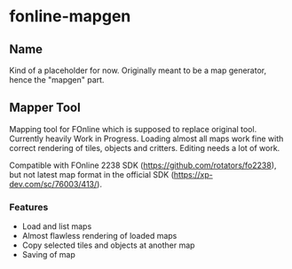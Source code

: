 # fonline-mapgen

## Name ##
Kind of a placeholder for now. Originally meant to be a map generator, hence the "mapgen" part.

## Mapper Tool

Mapping tool for FOnline which is supposed to replace original tool. Currently heavily Work in Progress.
Loading almost all maps work fine with correct rendering of tiles, objects and critters.
Editing needs a lot of work.

Compatible with FOnline 2238 SDK (https://github.com/rotators/fo2238), but not latest map format in the official SDK (https://xp-dev.com/sc/76003/413/).

### Features

- Load and list maps
- Almost flawless rendering of loaded maps
- Copy selected tiles and objects at another map
- Saving of map
